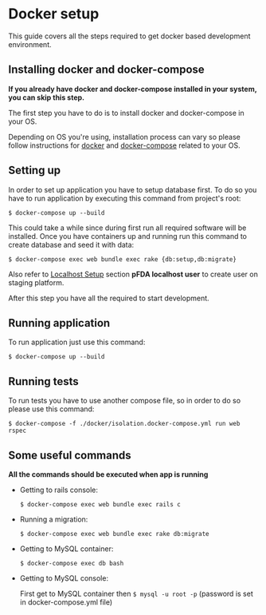 # Docker setup

This guide covers all the steps required to get docker based
development environment.

## Installing docker and docker-compose

**If you already have docker and docker-compose installed 
in your system, you can skip this step.**

The first step you have to do is to install docker and docker-compose
in your OS.

Depending on OS you're using, installation process can vary so
please follow instructions for [docker](https://docs.docker.com/install/) 
and [docker-compose](https://docs.docker.com/compose/install/) related to 
your OS.

## Setting up

In order to set up application you have to setup database first. To do so
you have to run application by executing this command from project's root:

`$ docker-compose up --build`

This could take a while since during first run all required software 
will be installed. Once you have containers up and running run this command to
create database and seed it with data:

`$ docker-compose exec web bundle exec rake {db:setup,db:migrate}`

Also refer to [Localhost Setup](./LOCAL_INSTALL.md) 
section **pFDA localhost user** to create user on staging platform.

After this step you have all the required to start development.

## Running application

To run application just use this command:

`$ docker-compose up --build`

## Running tests

To run tests you have to use another compose file, so in order to do so
please use this command:

`$ docker-compose -f ./docker/isolation.docker-compose.yml run web rspec`

## Some useful commands

**All the commands should be executed when app is running**

* Getting to rails console:
  
  `$ docker-compose exec web bundle exec rails c`

* Running a migration:

  `$ docker-compose exec web bundle exec rake db:migrate`

* Getting to MySQL container:

  `$ docker-compose exec db bash`
  
* Getting to MySQL console:

  First get to MySQL container then `$ mysql -u root -p` (password is set
  in docker-compose.yml file)
